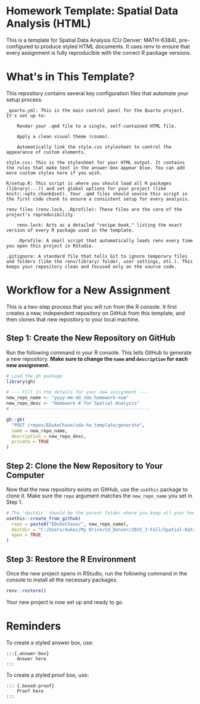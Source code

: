 # Homework Template: Spatial Data Analysis (HTML)

This is a template for Spatial Data Analysis (CU Denver: MATH-6384), pre-configured to produce styled HTML documents. It uses renv to ensure that every assignment is fully reproducible with the correct R package versions.


# What's in This Template?

This repository contains several key configuration files that automate your setup process.

    _quarto.yml: This is the main control panel for the Quarto project. It's set up to:

        Render your .qmd file to a single, self-contained HTML file.

        Apply a clean visual theme (cosmo).

        Automatically link the style.css stylesheet to control the appearance of custom elements.

    style.css: This is the stylesheet for your HTML output. It contains the rules that make text in the answer-box appear blue. You can add more custom styles here if you wish.

    R/setup.R: This script is where you should load all R packages (library(...)) and set global options for your project (like knitr::opts_chunk$set). Your .qmd files should source this script in the first code chunk to ensure a consistent setup for every analysis.

    renv files (renv.lock, .Rprofile): These files are the core of the project's reproducibility.

        renv.lock: Acts as a detailed "recipe book," listing the exact version of every R package used in the template.

        .Rprofile: A small script that automatically loads renv every time you open this project in RStudio.

    .gitignore: A standard file that tells Git to ignore temporary files and folders (like the renv/library/ folder, user settings, etc.). This keeps your repository clean and focused only on the source code.

# Workflow for a New Assignment

This is a two-step process that you will run from the R console. It first creates a new, independent repository on GitHub from this template, and then clones that new repository to your local machine.

## Step 1: Create the New Repository on GitHub

Run the following command in your R console. This tells GitHub to generate a new repository. **Make sure to change the `name` and `description` for each new assignment.**

```r
# Load the gh package
library(gh)

# --- Fill in the details for your new assignment ---
new_repo_name <- "yyyy-mm-dd_sda_homework-num"
new_repo_desc <- "Homework # for Spatial Analysis"
# ----------------------------------------------------

gh::gh(
  "POST /repos/EDukeChase/sda-hw_template/generate",
  name = new_repo_name,
  description = new_repo_desc,
  private = TRUE
)
```

## Step 2: Clone the New Repository to Your Computer

Now that the new repository exists on GitHub, use the `usethis` package to clone it. Make sure the `repo` argument matches the `new_repo_name` you set in Step 1.

```r
# The 'destdir' should be the parent folder where you keep all your homework.
usethis::create_from_github(
  repo = paste0("EDukeChase/", new_repo_name),
  destdir = "C:/Users/dukec/My Drive/CU_Denver/2025_3-Fall/Spatial-Data-Analysis_MATH-6384/homework",
  open = TRUE
)
```

## Step 3: Restore the R Environment

Once the new project opens in RStudio, run the following command in the console to install all the necessary packages.

```r
renv::restore()
```

Your new project is now set up and ready to go.

# Reminders
To create a styled answer box, use:
```
:::{.answer-box}
    Answer here
:::
```

To create a styled proof box, use:
```
::: {.boxed-proof}
    Proof here
:::
